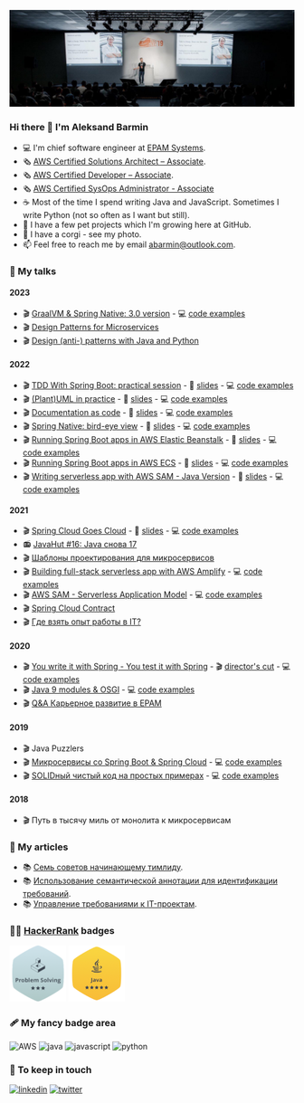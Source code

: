 ![image](./images/profile/header.jpg)

### Hi there 👋 I'm Aleksand Barmin

* 💻 I'm chief software engineer at [EPAM Systems](http://epam.com/).
* 🗞 [AWS Certified Solutions Architect – Associate](https://www.credly.com/badges/f37ba42b-3eb4-4104-8103-3c4e2400daa5).
* 🗞 [AWS Certified Developer – Associate](https://www.credly.com/badges/7f2585b8-94a9-4972-9708-7e25dd38af30).
* 🗞 [AWS Certified SysOps Administrator - Associate](https://www.credly.com/earner/earned/badge/814d0cdd-79c5-4f38-a08e-b7ef39e3f5ca) 
* ☕ Most of the time I spend writing Java and JavaScript. Sometimes I write Python (not so often as I want but still).
* 🚀 I have a few pet projects which I'm growing here at GitHub.
* 🐶 I have a corgi - see my photo.
* 📫 Feel free to reach me by email [abarmin@outlook.com](mailto:abarmin@outlook.com).

### 💼 My talks

#### 2023

* 🎬 [GraalVM & Spring Native: 3.0 version](https://youtu.be/Tm-WZ0yPxm8) - 💻 [code examples](https://github.com/aabarmin/epam-spring-native-example-2022)
* 🎬 [Design Patterns for Microservices](https://youtu.be/J9zU-KWMkK0)
* 🎬 [Design (anti-) patterns with Java and Python](https://youtu.be/_N8RGYYNnyM)

#### 2022

* 🎬 [TDD With Spring Boot: practical session](https://youtu.be/Vl20xbegWqc) - 🌆 [slides](https://github.com/aabarmin/epam-spring-boot-tdd-2022/blob/main/docs/slides.pdf) - 💻 [code examples](https://github.com/aabarmin/epam-spring-boot-tdd-2022)
* 🎬 [(Plant)UML in practice](https://youtu.be/A4vBbr87oxw) - 🌆 [slides](https://github.com/aabarmin/epam-plantuml-in-practice-2022/blob/main/slides/slides.pdf) - 💻 [code examples](https://github.com/aabarmin/epam-plantuml-in-practice-2022)
* 🎬 [Documentation as code](https://youtu.be/A4vBbr87oxw) - 🌆 [slides](https://github.com/aabarmin/epam-documentation-as-code-examples-2022/blob/main/slides/slides.pdf) - 💻 [code examples](https://github.com/aabarmin/epam-documentation-as-code-examples-2022)
* 🎬 [Spring Native: bird-eye view](https://youtu.be/FD4ksnA5zo4) - 🌆 [slides](https://github.com/aabarmin/epam-spring-native-example-2022/blob/main/slides/slides.pdf) - 💻 [code examples](https://github.com/aabarmin/epam-spring-native-example-2022)
* 🎬 [Running Spring Boot apps in AWS Elastic Beanstalk](https://youtu.be/43ZKitMqjaQ) - 🌆 [slides](./talks/2022/2022-spring-boot-in-elastic-beanstalk.pdf) - 💻 [code examples](https://github.com/aabarmin/epam-eb-example-2022)
* 🎬 [Running Spring Boot apps in AWS ECS](https://www.youtube.com/watch?v=TI0AEQYhbiA) - 🌆 [slides](./talks/2022/2022-spring-boot-in-ecs.pdf) - 💻 [code examples](https://github.com/aabarmin/epam-ecs-java-example-2022)
* 🎬 [Writing serverless app with AWS SAM - Java Version](https://youtu.be/eHqxPifJ9Xg) - 🌆 [slides](./talks/2022/2022-java-and-aws-sam.pdf) - 💻 [code examples](https://github.com/aabarmin/epam-sam-java-example-2022)

#### 2021

* 🎬 [Spring Cloud Goes Cloud](https://youtu.be/4tSyz_v9w7Q) - 🌆 [slides](https://github.com/aabarmin/aabarmin/blob/main/talks/2021/2021-spring-cloud-goes-cloud.pdf) - 💻 [code examples](https://github.com/aabarmin/epam-spring-cloud-kubernetes-2021)
* 📻 [JavaHut #16: Java снова 17](https://anchor.fm/javahut/episodes/JavaHut-16-Java--17-e17eiba)
* 🎬 [Шаблоны проектирования для микросервисов](https://youtu.be/_RCiOo4Dv8w)
* 🎬 [Building full-stack serverless app with AWS Amplify](https://youtu.be/Mm2NhBtwLng) - 💻 [code examples](https://github.com/aabarmin/corgigram)
* 🎬 [AWS SAM - Serverless Application Model](https://youtu.be/zn7Saw8u3uw) - 💻 [code examples](https://github.com/aabarmin/aws-sam-example)
* 🎬 [Spring Cloud Contract](https://youtu.be/YcDEfb8BYyE)
* 🎬 [Где взять опыт работы в IT?](https://youtu.be/QUeea4g1j1I)

#### 2020

* 🎬 [You write it with Spring - You test it with Spring](https://youtu.be/Ysh_jmEW6L0) - 🎬 [director's cut](https://youtu.be/alDo8_8f-DE) - 💻 [code examples](https://github.com/aabarmin/epam-spring-testing)
* 🎬 [Java 9 modules & OSGI](https://youtu.be/hemFuuAtdhE) - 💻 [code examples](https://github.com/aabarmin/epam-java-osgi-techtalk/branches)
* 🎬 [Q&A Карьерное развитие в EPAM](https://vk.com/videos-58536976?z=video-58536976_456239041)

#### 2019

* 🎬 Java Puzzlers
* 🎬 [Микросервисы со Spring Boot & Spring Cloud](https://youtu.be/Ts7snqxS6Zk) - 💻 [code examples](https://github.com/aabarmin/epam-dsc-2019)
* 🎬 [SOLIDный чистый код на простых примерах](https://youtu.be/WzHj_VQpdIM) - 💻 [code examples](https://github.com/aabarmin/epam-techtrain2019)

#### 2018

* 🎬 Путь в тысячу миль от монолита к микросервисам

### 📘 My articles

* 📚 [Семь советов начинающему тимлиду](https://klever.blog/tips-for-team-leaders/).
* 📚 [Использование семантической аннотации для идентификации требований](https://habr.com/en/post/126248/).
* 📚 [Управление требованиями к IT-проектам](https://habr.com/en/post/114571/).

### 🧑‍💻 [HackerRank](https://www.hackerrank.com/ABarmin) badges

![HackerRank Problem Solving](https://raw.githubusercontent.com/aabarmin/aabarmin/main/images/hackerrank/hackerrank-problem-solving.png)
![HackerRank Java](https://raw.githubusercontent.com/aabarmin/aabarmin/main/images/hackerrank/hackerrank-java.png)

### 🩹 My fancy badge area

![AWS](https://img.shields.io/static/v1?logo=amazon&style=for-the-badge&label=AWS&message=advanced)
![java](https://img.shields.io/static/v1?logo=java&style=for-the-badge&label=java&message=advanced)
![javascript](https://img.shields.io/static/v1?logo=javascript&style=for-the-badge&label=Javascript&message=advanced)
![python](https://img.shields.io/static/v1?logo=python&style=for-the-badge&label=python&message=intermediate)

### 🤝 To keep in touch

[ ![linkedin](https://img.shields.io/static/v1?logo=linkedin&style=for-the-badge&label=linkedin&message=abarmin)](https://www.linkedin.com/in/abarmin/)
[ ![twitter](https://img.shields.io/static/v1?logo=twitter&style=for-the-badge&label=twitter&message=AABarmin)](https://twitter.com/AABarmin)
